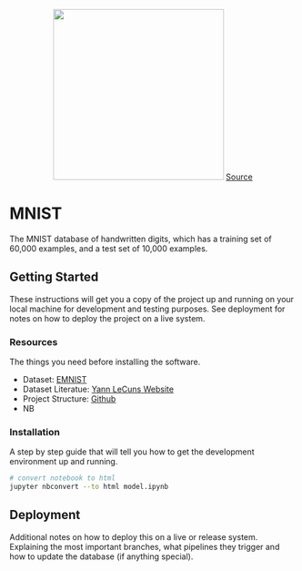 <p align="center">
    <img src="https://www.davidalber.net/images/og/mnist-digits-2.png" height="300px">
    <a href="https://www.davidalber.net/2023/06/viewing-mnist-images/">Source</a>
</p>

# MNIST

The MNIST database of handwritten digits, which has a training set of 60,000 examples, and a test set of 10,000 examples.

## Getting Started

These instructions will get you a copy of the project up and running on your local machine for development and testing purposes. See deployment for notes on how to deploy the project on a live system.

### Resources

The things you need before installing the software.

- Dataset: [EMNIST](https://www.kaggle.com/datasets/crawford/emnist)
- Dataset Literatue: [Yann LeCuns Website](http://yann.lecun.com/exdb/mnist/index.html)
- Project Structure: [Github](https://github.com/ThomasRobertFr/ml-project-structure?tab=readme-ov-file)
- NB

### Installation

A step by step guide that will tell you how to get the development environment up and running.

```bash
# convert notebook to html
jupyter nbconvert --to html model.ipynb
```

## Deployment

Additional notes on how to deploy this on a live or release system. Explaining the most important branches, what pipelines they trigger and how to update the database (if anything special).
